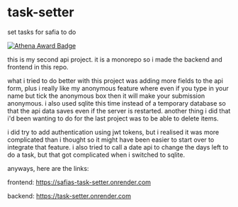 # task-setter
set tasks for safia to do

[![Athena Award Badge](https://img.shields.io/endpoint?url=https%3A%2F%2Faward.athena.hackclub.com%2Fapi%2Fbadge)](https://award.athena.hackclub.com?utm_source=readme)

this is my second api project. it is a monorepo so i made the backend and frontend in this repo. 

what i tried to do better with this project was adding more fields to the api form, plus i really like my anonymous feature where even if you type in your name but tick the anonymous box then it will make your submission anonymous. i also used sqlite this time instead of a temporary database so that the api data saves even if the server is restarted. another thing i did that i'd been wanting to do for the last project was to be able to delete items.

i did try to add authentication using jwt tokens, but i realised it was more complicated than i thought so it might have been easier to start over to integrate that feature. i also tried to call a date api to change the days left to do a task, but that got complicated when i switched to sqlite.

anyways, here are the links:

frontend: https://safias-task-setter.onrender.com

backend: https://task-setter.onrender.com
